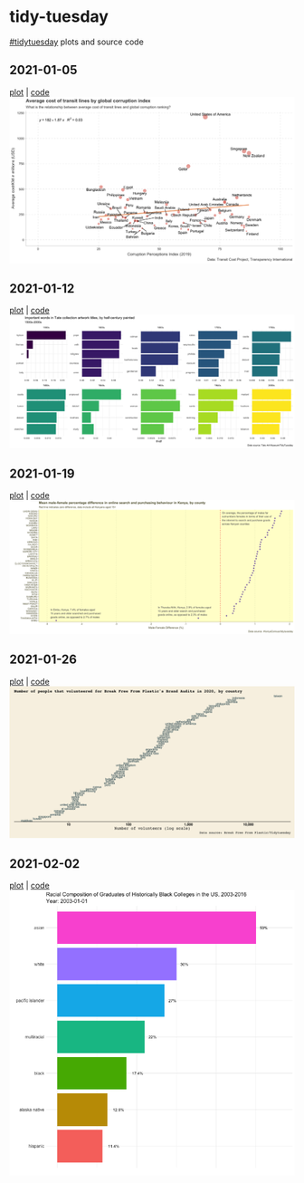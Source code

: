 # tidy-tuesday
[#tidytuesday](https://github.com/rfordatascience/tidytuesday) plots and source code

## 2021-01-05
[plot](https://github.com/alexlusco/tidy-tuesday/blob/main/figures/2021-01-05.png) | [code](https://github.com/alexlusco/tidy-tuesday/blob/main/code/2021-01-05.R)
![](https://github.com/alexlusco/tidy-tuesday/blob/main/figures/2021-01-05.png)

## 2021-01-12
[plot](https://github.com/alexlusco/tidy-tuesday/blob/main/figures/2021-01-12.png) | [code](https://github.com/alexlusco/tidy-tuesday/blob/main/code/2021-01-12.R)
![](https://github.com/alexlusco/tidy-tuesday/blob/main/figures/2021-01-12.png)

## 2021-01-19
[plot](https://github.com/alexlusco/tidy-tuesday/blob/main/figures/2021-01-19.png) | [code](https://github.com/alexlusco/tidy-tuesday/blob/main/code/2021-01-19.R)
![](https://github.com/alexlusco/tidy-tuesday/blob/main/figures/2021-01-19.png)

## 2021-01-26
[plot](https://github.com/alexlusco/tidy-tuesday/blob/main/figures/2021-01-26.png) | [code](https://github.com/alexlusco/tidy-tuesday/blob/main/code/2021-01-26.R)
![](https://github.com/alexlusco/tidy-tuesday/blob/main/figures/2021-01-26.png)

## 2021-02-02
[plot](https://github.com/alexlusco/tidy-tuesday/blob/main/figures/2021-02-02.gif) | [code](https://github.com/alexlusco/tidy-tuesday/blob/main/code/2021-02-02.R)
![](https://github.com/alexlusco/tidy-tuesday/blob/main/figures/2021-02-02.gif)